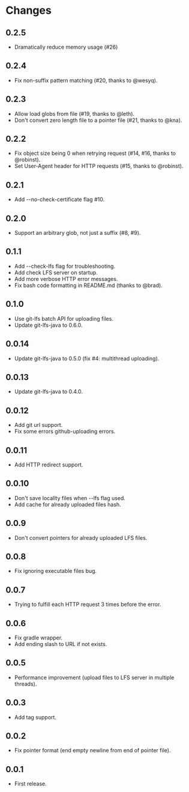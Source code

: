 # Changes

## 0.2.5

 * Dramatically reduce memory usage (#26)

## 0.2.4

 * Fix non-suffix pattern matching (#20, thanks to @wesyq).

## 0.2.3

 * Allow load globs from file (#19, thanks to @leth).
 * Don't convert zero length file to a pointer file (#21, thanks to @kna).

## 0.2.2

 * Fix object size being 0 when retrying request (#14, #16, thanks to @robinst).
 * Set User-Agent header for HTTP requests (#15, thanks to @robinst).

## 0.2.1

 * Add --no-check-certificate flag #10.

## 0.2.0

 * Support an arbitrary glob, not just a suffix (#8, #9).

## 0.1.1

 * Add --check-lfs flag for troubleshooting.
 * Add check LFS server on startup.
 * Add more verbose HTTP error messages.
 * Fix bash code formatting in README.md (thanks to @brad).

## 0.1.0

 * Use git-lfs batch API for uploading files.
 * Update git-lfs-java to 0.6.0.

## 0.0.14

 * Update git-lfs-java to 0.5.0 (fix #4: multithread uploading).

## 0.0.13

 * Update git-lfs-java to 0.4.0.

## 0.0.12

 * Add git url support.
 * Fix some errors github-uploading errors.

## 0.0.11

 * Add HTTP redirect support.

## 0.0.10

 * Don't save locallty files when --lfs flag used.
 * Add cache for already uploaded files hash.

## 0.0.9

 * Don't convert pointers for already uploaded LFS files.

## 0.0.8

 * Fix ignoring executable files bug.

## 0.0.7

 * Trying to fulfill each HTTP request 3 times before the error.

## 0.0.6

 * Fix gradle wrapper.
 * Add ending slash to URL if not exists.

## 0.0.5

 * Performance improvement (upload files to LFS server in multiple threads).

## 0.0.3

 * Add tag support.

## 0.0.2

 * Fix pointer format (end empty newline from end of pointer file).

## 0.0.1

 * First release.
